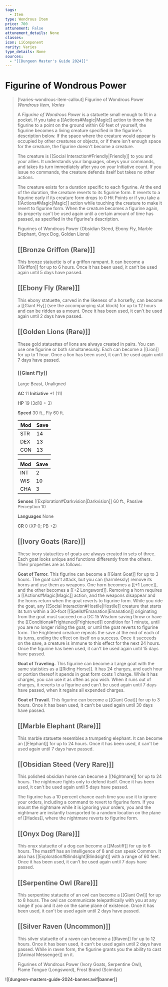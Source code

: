 ```yaml
---
tags:
  - Item
type: Wondrous Item
price: 700
attunement: False
attunement_details: None
classes:
icon: LiComponent
rarity: Varies
type_details: None
sources: 
  - "[[Dungeon Master's Guide 2024]]"
---
```

# Figurine of Wondrous Power
>[!varies-wondrous-item-callout] Figurine of Wondrous Power
>_Wondrous Item, Varies_
>
>A _Figurine of Wondrous Power_ is a statuette small enough to fit in a pocket. If you take a [[Actions#Magic\|Magic]] action to throw the figurine to a point on the ground within 60 feet of yourself, the figurine becomes a living creature specified in the figurine's description below. If the space where the creature would appear is occupied by other creatures or objects, or if there isn't enough space for the creature, the figurine doesn't become a creature.
>
>The creature is [[Social Interaction#Friendly\|Friendly]] to you and your allies. It understands your languages, obeys your commands, and takes its turn immediately after you on your Initiative count. If you issue no commands, the creature defends itself but takes no other actions.
>
>The creature exists for a duration specific to each figurine. At the end of the duration, the creature reverts to its figurine form. It reverts to a figurine early if its creature form drops to 0 Hit Points or if you take a [[Actions#Magic\|Magic]] action while touching the creature to make it revert to figurine form. When the creature becomes a figurine again, its property can't be used again until a certain amount of time has passed, as specified in the figurine's description.
>
>
>Figurines of Wondrous Power (Obsidian Steed, Ebony Fly, Marble Elephant, Onyx Dog, Golden Lions)
>
>## [[Bronze Griffon (Rare)]]
>
>This bronze statuette is of a griffon rampant. It can become a [[Griffon]] for up to 6 hours. Once it has been used, it can't be used again until 5 days have passed.
>
>## [[Ebony Fly (Rare)]]
>
>This ebony statuette, carved in the likeness of a horsefly, can become a [[Giant Fly]] (see the accompanying stat block) for up to 12 hours and can be ridden as a mount. Once it has been used, it can't be used again until 2 days have passed.
>
>## [[Golden Lions (Rare)]]
>
>These gold statuettes of lions are always created in pairs. You can use one figurine or both simultaneously. Each can become a [[Lion]] for up to 1 hour. Once a lion has been used, it can't be used again until 7 days have passed.
>
>### [[Giant Fly]]
>
>Large Beast, Unaligned
>
>**AC** 11 **Initiative** +1 (11)
>
>**HP** 19 (3d10 + 3)
>
>**Speed** 30 ft., Fly 60 ft.
>
>|Mod|Save|
>|---|---|
>|STR|14|+2|+2|
>|DEX|13|+1|+1|
>|CON|13|+1|+1|
>
>|Mod|Save|
>|---|---|
>|INT|2|−4|−4|
>|WIS|10|+0|+0|
>|CHA|3|−4|−4|
>
>**Senses** [[Exploration#Darkvision\|Darkvision]] 60 ft., Passive Perception 10
>
>**Languages** None
>
>**CR** 0 (XP 0; PB +2)
>
>## [[Ivory Goats (Rare)]]
>
>These ivory statuettes of goats are always created in sets of three. Each goat looks unique and functions differently from the others. Their properties are as follows:
>
>**Goat of Terror.** This figurine can become a [[Giant Goat]] for up to 3 hours. The goat can't attack, but you can (harmlessly) remove its horns and use them as weapons. One horn becomes a [[+1 Lance]], and the other becomes a [[+2 Longsword]]. Removing a horn requires a [[Actions#Magic\|Magic]] action, and the weapons disappear and the horns return when the goat reverts to figurine form. While you ride the goat, any [[Social Interaction#Hostile\|Hostile]] creature that starts its turn within a 30-foot [[Spells#Emanation\|Emanation]] originating from the goat must succeed on a DC 15 Wisdom saving throw or have the [[Conditions#Frightened\|Frightened]] condition for 1 minute, until you are no longer riding the goat, or until the goat reverts to figurine form. The Frightened creature repeats the save at the end of each of its turns, ending the effect on itself on a success. Once it succeeds on the save, a creature is immune to this effect for the next 24 hours. Once the figurine has been used, it can't be used again until 15 days have passed.
>
>**Goat of Traveling.** This figurine can become a Large goat with the same statistics as a [[Riding Horse]]. It has 24 charges, and each hour or portion thereof it spends in goat form costs 1 charge. While it has charges, you can use it as often as you wish. When it runs out of charges, it reverts to a figurine and can't be used again until 7 days have passed, when it regains all expended charges.
>
>**Goat of Travail.** This figurine can become a [[Giant Goat]] for up to 3 hours. Once it has been used, it can't be used again until 30 days have passed.
>
>## [[Marble Elephant (Rare)]]
>
>This marble statuette resembles a trumpeting elephant. It can become an [[Elephant]] for up to 24 hours. Once it has been used, it can't be used again until 7 days have passed.
>
>## [[Obsidian Steed (Very Rare)]]
>
>This polished obsidian horse can become a [[Nightmare]] for up to 24 hours. The nightmare fights only to defend itself. Once it has been used, it can't be used again until 5 days have passed.
>
>The figurine has a 10 percent chance each time you use it to ignore your orders, including a command to revert to figurine form. If you mount the nightmare while it is ignoring your orders, you and the nightmare are instantly transported to a random location on the plane of [[Hades]], where the nightmare reverts to figurine form.
>
>## [[Onyx Dog (Rare)]]
>
>This onyx statuette of a dog can become a [[Mastiff]] for up to 6 hours. The mastiff has an Intelligence of 8 and can speak Common. It also has [[Exploration#Blindsight\|Blindsight]] with a range of 60 feet. Once it has been used, it can't be used again until 7 days have passed.
>
>## [[Serpentine Owl (Rare)]]
>
>This serpentine statuette of an owl can become a [[Giant Owl]] for up to 8 hours. The owl can communicate telepathically with you at any range if you and it are on the same plane of existence. Once it has been used, it can't be used again until 2 days have passed.
>
>## [[Silver Raven (Uncommon)]]
>
>This silver statuette of a raven can become a [[Raven]] for up to 12 hours. Once it has been used, it can't be used again until 2 days have passed. While in raven form, the figurine grants you the ability to cast [[Animal Messenger]] on it.
>
>
>Figurines of Wondrous Power (Ivory Goats, Serpentine Owl),  
>Flame Tongue (Longsword), Frost Brand (Scimitar)
>


![[dungeon-masters-guide-2024-banner.avif|banner]]